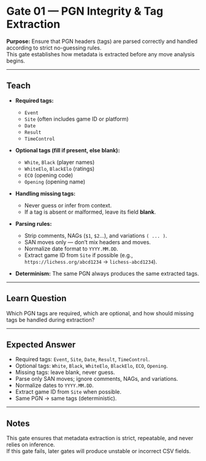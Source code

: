 # Gate 01 — PGN Integrity & Tag Extraction

**Purpose:** Ensure that PGN headers (tags) are parsed correctly and handled according to strict no-guessing rules.  
This gate establishes how metadata is extracted before any move analysis begins.

---

## Teach
- **Required tags:**  
  - `Event`  
  - `Site` (often includes game ID or platform)  
  - `Date`  
  - `Result`  
  - `TimeControl`  

- **Optional tags (fill if present, else blank):**  
  - `White`, `Black` (player names)  
  - `WhiteElo`, `BlackElo` (ratings)  
  - `ECO` (opening code)  
  - `Opening` (opening name)  

- **Handling missing tags:**  
  - Never guess or infer from context.  
  - If a tag is absent or malformed, leave its field **blank**.  

- **Parsing rules:**  
  - Strip comments, NAGs (`$1`, `$2`…), and variations `( ... )`.  
  - SAN moves only — don’t mix headers and moves.  
  - Normalize date format to `YYYY.MM.DD`.  
  - Extract game ID from `Site` if possible (e.g., `https://lichess.org/abcd1234` → `lichess-abcd1234`).  

- **Determinism:** The same PGN always produces the same extracted tags.  

---

## Learn Question
Which PGN tags are required, which are optional, and how should missing tags be handled during extraction?  

---

## Expected Answer
- Required tags: `Event`, `Site`, `Date`, `Result`, `TimeControl`.  
- Optional tags: `White`, `Black`, `WhiteElo`, `BlackElo`, `ECO`, `Opening`.  
- Missing tags: leave blank, never guess.  
- Parse only SAN moves; ignore comments, NAGs, and variations.  
- Normalize dates to `YYYY.MM.DD`.  
- Extract game ID from `Site` when possible.  
- Same PGN → same tags (deterministic).  

---

## Notes
This gate ensures that metadata extraction is strict, repeatable, and never relies on inference.  
If this gate fails, later gates will produce unstable or incorrect CSV fields.  
